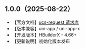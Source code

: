 ## 1.0.0（2025-08-22）
- 【官方文档】[ucs-request 请求库](https://ucs.cloudsimpler.com/library/ucs-request)
- 【版本兼容】uni-app / uni-app-x
- 【开发版本】HBuilderX - 4.66+
- 【更新说明】初始化版本发布
